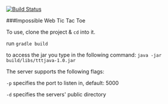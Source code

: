 [![Build Status](https://travis-ci.org/esanmiguelc/TTT_java_server.svg?branch=master)](https://travis-ci.org/esanmiguelc/TTT_java_server)

###Impossible Web Tic Tac Toe

To use, clone the project & `cd` into it.

run `gradle build`

to access the jar you type in the following command:
`java -jar build/libs/tttjava-1.0.jar`

The server supports the following flags:

`-p` specifies the port to listen in, default: 5000

`-d` specifies the servers' public directory
